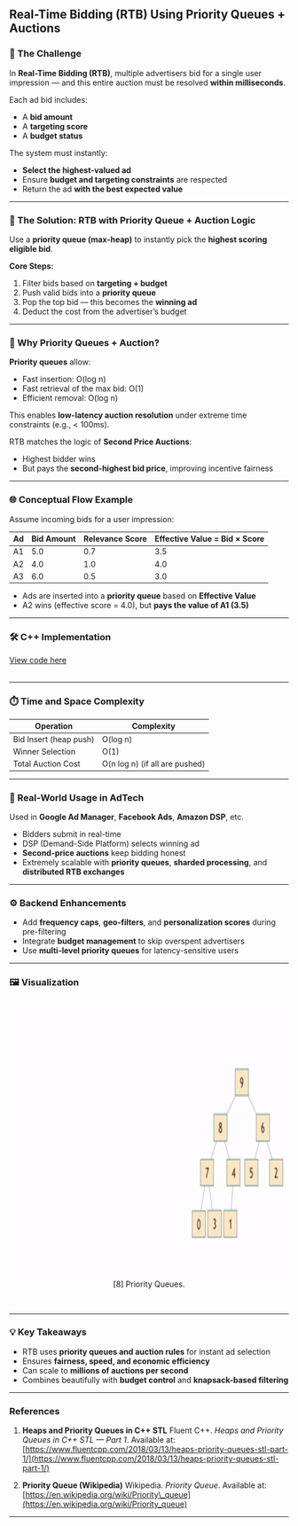 
##  Real-Time Bidding (RTB) Using Priority Queues + Auctions
### **🎯 The Challenge**

In **Real-Time Bidding (RTB)**, multiple advertisers bid for a single user impression — and this entire auction must be resolved **within milliseconds**.

Each ad bid includes:

* A **bid amount**
* A **targeting score**
* A **budget status**

The system must instantly:

* **Select the highest-valued ad**
* Ensure **budget and targeting constraints** are respected
* Return the ad **with the best expected value**

---

### **🚀 The Solution: RTB with Priority Queue + Auction Logic**

Use a **priority queue (max-heap)** to instantly pick the **highest scoring eligible bid**.

**Core Steps:**

1. Filter bids based on **targeting + budget**
2. Push valid bids into a **priority queue**
3. Pop the top bid — this becomes the **winning ad**
4. Deduct the cost from the advertiser’s budget

---

### **🧠 Why Priority Queues + Auction?**

**Priority queues** allow:

* Fast insertion: O(log n)
* Fast retrieval of the max bid: O(1)
* Efficient removal: O(log n)

This enables **low-latency auction resolution** under extreme time constraints (e.g., < 100ms).

RTB matches the logic of **Second Price Auctions**:

* Highest bidder wins
* But pays the **second-highest bid price**, improving incentive fairness

---

### **🌐 Conceptual Flow Example**

Assume incoming bids for a user impression:

| Ad | Bid Amount | Relevance Score | Effective Value = Bid × Score |
| -- | ---------- | --------------- | ----------------------------- |
| A1 | 5.0        | 0.7             | 3.5                           |
| A2 | 4.0        | 1.0             | 4.0                           |
| A3 | 6.0        | 0.5             | 3.0                           |

* Ads are inserted into a **priority queue** based on **Effective Value**
* A2 wins (effective score = 4.0), but **pays the value of A1 (3.5)**

---


### 🛠 C++ Implementation
[View code here](https://github.com/bhumikanaik126/APS-Portfolio/blob/main/codes/b3.cpp)<br><br>

---

### **⏱️ Time and Space Complexity**

| Operation              | Complexity                     |
| ---------------------- | ------------------------------ |
| Bid Insert (heap push) | O(log n)                       |
| Winner Selection       | O(1)                           |
| Total Auction Cost     | O(n log n) (if all are pushed) |

---

### **🧪 Real-World Usage in AdTech**

Used in **Google Ad Manager**, **Facebook Ads**, **Amazon DSP**, etc.

* Bidders submit in real-time
* DSP (Demand-Side Platform) selects winning ad
* **Second-price auctions** keep bidding honest
* Extremely scalable with **priority queues**, **sharded processing**, and **distributed RTB exchanges**

---

### **⚙️ Backend Enhancements**

* Add **frequency caps**, **geo-filters**, and **personalization scores** during pre-filtering
* Integrate **budget management** to skip overspent advertisers
* Use **multi-level priority queues** for latency-sensitive users

---

### **🖼️ Visualization**

<p align="center">
  <img src="https://github.com/bhumikanaik126/APS-Portfolio/blob/main/images/pq.gif?raw=true" alt="Microsoft Infrastructure" width="500" height="500">
  <br>
  [8] Priority Queues.
  <br>
</p><br>

---

### **💡 Key Takeaways**

* RTB uses **priority queues and auction rules** for instant ad selection
* Ensures **fairness, speed, and economic efficiency**
* Can scale to **millions of auctions per second**
* Combines beautifully with **budget control** and **knapsack-based filtering**

---


### References

1. **Heaps and Priority Queues in C++ STL**
   Fluent C++. *Heaps and Priority Queues in C++ STL — Part 1*. Available at: [https://www.fluentcpp.com/2018/03/13/heaps-priority-queues-stl-part-1/](https://www.fluentcpp.com/2018/03/13/heaps-priority-queues-stl-part-1/)

2. **Priority Queue (Wikipedia)**
   Wikipedia. *Priority Queue*. Available at: [https://en.wikipedia.org/wiki/Priority\_queue](https://en.wikipedia.org/wiki/Priority_queue)

---



